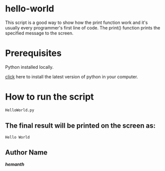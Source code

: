 # hello-world
This script is a good way to show how the print function work and it's usually every programmer's first line of code. The print() function prints the specified message to the screen.
# Prerequisites
Python installed locally.


[click](https://www.python.org/downloads/)  here to install the latest version of python in your computer.
# How to run the script
```python 
HelloWorld.py
```
## The final result will be printed on the screen as:
```Hello World```
## Author Name
***hemanth***
